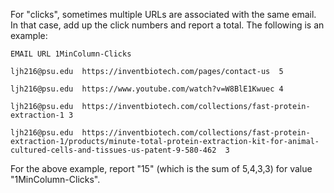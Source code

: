 

For "clicks", sometimes multiple URLs are associated with the same email. In that case, add up the click numbers and report a total. The following is an example:

    EMAIL URL 1MinColumn-Clicks

    ljh216@psu.edu	https://inventbiotech.com/pages/contact-us	5

    ljh216@psu.edu	https://www.youtube.com/watch?v=W8BlE1Kwuec	4

    ljh216@psu.edu	https://inventbiotech.com/collections/fast-protein-extraction-1	3

    ljh216@psu.edu	https://inventbiotech.com/collections/fast-protein-extraction-1/products/minute-total-protein-extraction-kit-for-animal-cultured-cells-and-tissues-us-patent-9-580-462	3

For the above example, report "15" (which is the sum of 5,4,3,3) for value "1MinColumn-Clicks".
